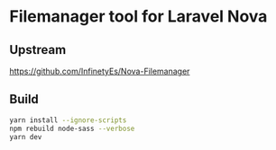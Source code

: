 # Filemanager tool for Laravel Nova
## Upstream
https://github.com/InfinetyEs/Nova-Filemanager

## Build
```bash
yarn install --ignore-scripts
npm rebuild node-sass --verbose
yarn dev
```
